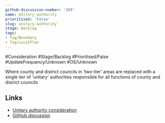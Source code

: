 ```yaml
---
github-discussion-number: '269'
name: Unitary authority
prioritised: 'False'
slug: unitary-authority
stage: Backlog
tags:
- Tag/Boundary
- Tag/LocalPlan
---
```


#Consideration #Stage/Backlog #Prioritised/False #UpdateFrequency/Unknown #OS/Unknown

Where county and district councils in ‘two-tier’ areas are replaced with a single tier of ‘unitary’ authorities responsible for all functions of county and district councils

## Links

* [Unitary authority consideration](https://design.planning.data.gov.uk/planning-consideration/unitary-authority)
* [GitHub discussion](https://github.com/digital-land/data-standards-backlog/discussions/269)